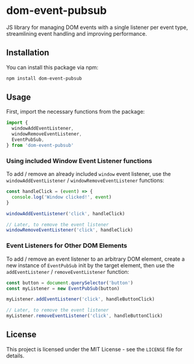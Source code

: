 # dom-event-pubsub

JS library for managing DOM events with a single listener per event type, streamlining event handling and improving performance.

## Installation

You can install this package via npm:

```sh
npm install dom-event-pubsub
```

## Usage

First, import the necessary functions from the package:

```js
import {
  windowAddEventListener,
  windowRemoveEventListener,
  EventPubSub,
} from 'dom-event-pubsub'
```

### Using included Window Event Listener functions

To add / remove an already included `window` event listener, use the `windowAddEventListener` / `windowRemoveEventListener` functions:

```js
const handleClick = (event) => {
  console.log('Window clicked!', event)
}

windowAddEventListener('click', handleClick)

// Later, to remove the event listener
windowRemoveEventListener('click', handleClick)
```

### Event Listeners for Other DOM Elements

To add / remove an event listener to an arbitrary DOM element, create a new instance of `EventPubSub` init by the target element, then use the `addEventListener` / `removeEventListener` function:

```js
const button = document.querySelector('button')
const myListener = new EventPubSub(button)

myListener.addEventListener('click', handleButtonClick)

// Later, to remove the event listener
myListener.removeEventListener('click', handleButtonClick)
```

## License

This project is licensed under the MIT License - see the `LICENSE` file for details.
